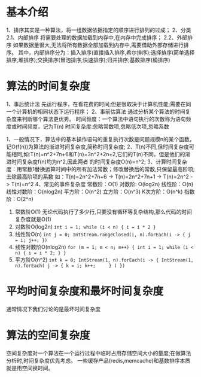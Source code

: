 # 基本介绍
1、排序其实是一种算法，将一组数据依据指定的顺序进行排列的过成；
2、分类
2.1、内部排序
将需要处理的数据加载到内存中,在内存中完成排序；
2.2、外部排序
如果数据量很大,无法将所有数据全部加载到内存中,需要借助外部存储进行排序。
其中，内部排序分为：插入排序(直接插入排序,希尔排序);选择排序(简单选择排序,堆排序);交换排序(冒泡排序,快速排序);归并排序;基数排序(桶排序)

# 算法的时间复杂度
1、事后统计法
先运行程序，在看花费的时间;但是很取决于计算机性能;需要在同一个计算机的相同状态下运行程序；
2、事前估算法
通过分析某个算法的时间复杂度来判断哪个算法更优秀。
时间频度：一个算法中语句执行的次数称为语句频度或时间频度，记为T(n)
时间复杂度:忽略常数项,忽略低次项,忽略系数

1、一般情况下，算法中的基本操作语句的重复执行次数是问题规模n的某个函数，记O(f(n))为算法的渐进时间复杂度,简称时间复杂度;
2、T(n)不同,但时间复杂度可能相同,如:T(n)=n^2+7n+6和T(n)=3n^2+2n+2,它们的T(n)不同，但是他们的渐进时间复杂度f(n)均为n^2,因此两者
的时间复杂度O(n)=n^2;
3、计算时间复杂度：用常数1替换运算时间中的所有加法常数；修改替换后的常数,只保留最高阶项;去除最高阶项的系数
如：T(n)=2n^2+7n+6 -> T(n)=2n^2+7n+1 -> T(n)=2n^2 -> T(n)=n^2
4、常见的事件复杂度
常数阶：O(1)
对数阶: O(log2n)
线性阶：O(n)
线性对数阶：O(nlog2n)
平方阶：O(n^2)
立方阶：O(n^3)
K次方阶：O(n^k)
指数阶：O(2^n)

1) 常数阶O(1)
无论代码执行了多少行,只要没有循环等复杂结构,那么代码的时间复杂度就是O(1)
2) 对数阶O(log2n)
    `int i = 1;
    while (i < n) {
        i = i * 2
    }`
3) 线性阶O(n)
   `int j = 0;
    IntStream.rangeClosed(i, n).forEach(i -> {
            j = i;
            j++;
        })`
4) 线性对数阶O(nlog2n)
    `for (m = 1; m < n; m++) {
        int i = 1;
        while (i < n) {
               i = i * 2;
            }
        }`
5) 平方阶O(n^2)
   ` int k = 0;
    IntStream(1, n).forEach(i -> {
            IntStream(1, n).forEach(
                j -> {
                    k = i;
                    k++;    
                }
            )
        }) `

# 平均时间复杂度和最坏时间复杂度
通常情况下我们讨论的是最坏时间复杂度

# 算法的空间复杂度
空间复杂度对一个算法在一个运行过程中临时占用存储空间大小的量度;在做算法分析时,时间复杂度优先考虑。
一些缓存产品(redis,memcache)和基数排序本质就是用空间换时间。



